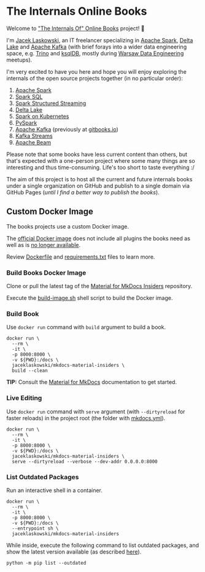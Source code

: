# The Internals Online Books

Welcome to ["The Internals Of" Online Books](https://github.com/japila-books) project! 🤙

I'm [Jacek Laskowski](https://pl.linkedin.com/in/jaceklaskowski), an IT freelancer specializing in [Apache Spark](https://spark.apache.org/), [Delta Lake](https://delta.io/) and [Apache Kafka](https://kafka.apache.org/) (with brief forays into a wider data engineering space, e.g. [Trino](https://trino.io/) and [ksqlDB](https://ksqldb.io/), mostly during [Warsaw Data Engineering](https://www.meetup.com/Warsaw-Data-Engineering/) meetups).

I'm very excited to have you here and hope you will enjoy exploring the internals of the open source projects together (in no particular order):

1. [Apache Spark](https://books.japila.pl/apache-spark-internals)
1. [Spark SQL](https://jaceklaskowski.github.io/mastering-spark-sql-book/)
1. [Spark Structured Streaming](https://jaceklaskowski.github.io/spark-structured-streaming-book/)
1. [Delta Lake](https://books.japila.pl/delta-lake-internals)
1. [Spark on Kubernetes](https://jaceklaskowski.github.io/spark-kubernetes-book/)
1. [PySpark](https://books.japila.pl/pyspark-internals)
1. [Apache Kafka](https://books.japila.pl/kafka-internals) (previously at [gitbooks.io](https://jaceklaskowski.gitbooks.io/apache-kafka/content/))
1. [Kafka Streams](https://jaceklaskowski.gitbooks.io/mastering-kafka-streams/content/)
1. [Apache Beam](https://books.japila.pl/apache-beam-internals)

Please note that some books have less current content than others, but that's expected with a one-person project where some many things are so interesting and thus time-consuming. Life's too short to taste everything :/

The aim of this project is to host all the current and future internals books under a single organization on GitHub and publish to a single domain via GitHub Pages (_until I find a better way to publish the books_).

## Custom Docker Image

The books projects use a custom Docker image.

The [official Docker image](https://squidfunk.github.io/mkdocs-material/getting-started/#with-docker-recommended) does not include all plugins the books need as well as is [no longer available](https://github.com/squidfunk/mkdocs-material/issues/2442).

Review [Dockerfile](Dockerfile) and [requirements.txt](requirements.txt) files to learn more.

### Build Books Docker Image

Clone or pull the latest tag of the [Material for MkDocs Insiders](https://squidfunk.github.io/mkdocs-material/insiders/) repository.

Execute the [build-image.sh](build-image.sh) shell script to build the Docker image.

### Build Book

Use `docker run` command with `build` argument to build a book.

```shell
docker run \
  --rm \
  -it \
  -p 8000:8000 \
  -v ${PWD}:/docs \
  jaceklaskowski/mkdocs-material-insiders \
  build --clean
```

**TIP:** Consult the [Material for MkDocs](https://squidfunk.github.io/mkdocs-material/creating-your-site/) documentation to get started.

### Live Editing

Use `docker run` command with `serve` argument (with `--dirtyreload` for faster reloads) in the project root (the folder with [mkdocs.yml](mkdocs.yml)).

```shell
docker run \
  --rm \
  -it \
  -p 8000:8000 \
  -v ${PWD}:/docs \
  jaceklaskowski/mkdocs-material-insiders \
  serve --dirtyreload --verbose --dev-addr 0.0.0.0:8000
```

### List Outdated Packages

Run an interactive shell in a container.

```text
docker run \
  --rm \
  -it \
  -p 8000:8000 \
  -v ${PWD}:/docs \
  --entrypoint sh \
  jaceklaskowski/mkdocs-material-insiders
```

While inside, execute the following command to list outdated packages, and show the latest version available (as described [here](https://pip.pypa.io/en/stable/user_guide/#listing-packages)).

```text
python -m pip list --outdated
```
